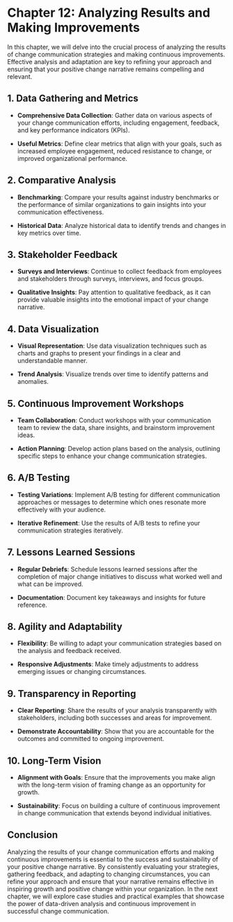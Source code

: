 Chapter 12: Analyzing Results and Making Improvements
=====================================================

In this chapter, we will delve into the crucial process of analyzing the results of change communication strategies and making continuous improvements. Effective analysis and adaptation are key to refining your approach and ensuring that your positive change narrative remains compelling and relevant.

**1. Data Gathering and Metrics**
---------------------------------

* **Comprehensive Data Collection**: Gather data on various aspects of your change communication efforts, including engagement, feedback, and key performance indicators (KPIs).

* **Useful Metrics**: Define clear metrics that align with your goals, such as increased employee engagement, reduced resistance to change, or improved organizational performance.

**2. Comparative Analysis**
---------------------------

* **Benchmarking**: Compare your results against industry benchmarks or the performance of similar organizations to gain insights into your communication effectiveness.

* **Historical Data**: Analyze historical data to identify trends and changes in key metrics over time.

**3. Stakeholder Feedback**
---------------------------

* **Surveys and Interviews**: Continue to collect feedback from employees and stakeholders through surveys, interviews, and focus groups.

* **Qualitative Insights**: Pay attention to qualitative feedback, as it can provide valuable insights into the emotional impact of your change narrative.

**4. Data Visualization**
-------------------------

* **Visual Representation**: Use data visualization techniques such as charts and graphs to present your findings in a clear and understandable manner.

* **Trend Analysis**: Visualize trends over time to identify patterns and anomalies.

**5. Continuous Improvement Workshops**
---------------------------------------

* **Team Collaboration**: Conduct workshops with your communication team to review the data, share insights, and brainstorm improvement ideas.

* **Action Planning**: Develop action plans based on the analysis, outlining specific steps to enhance your change communication strategies.

**6. A/B Testing**
------------------

* **Testing Variations**: Implement A/B testing for different communication approaches or messages to determine which ones resonate more effectively with your audience.

* **Iterative Refinement**: Use the results of A/B tests to refine your communication strategies iteratively.

**7. Lessons Learned Sessions**
-------------------------------

* **Regular Debriefs**: Schedule lessons learned sessions after the completion of major change initiatives to discuss what worked well and what can be improved.

* **Documentation**: Document key takeaways and insights for future reference.

**8. Agility and Adaptability**
-------------------------------

* **Flexibility**: Be willing to adapt your communication strategies based on the analysis and feedback received.

* **Responsive Adjustments**: Make timely adjustments to address emerging issues or changing circumstances.

**9. Transparency in Reporting**
--------------------------------

* **Clear Reporting**: Share the results of your analysis transparently with stakeholders, including both successes and areas for improvement.

* **Demonstrate Accountability**: Show that you are accountable for the outcomes and committed to ongoing improvement.

**10. Long-Term Vision**
------------------------

* **Alignment with Goals**: Ensure that the improvements you make align with the long-term vision of framing change as an opportunity for growth.

* **Sustainability**: Focus on building a culture of continuous improvement in change communication that extends beyond individual initiatives.

**Conclusion**
--------------

Analyzing the results of your change communication efforts and making continuous improvements is essential to the success and sustainability of your positive change narrative. By consistently evaluating your strategies, gathering feedback, and adapting to changing circumstances, you can refine your approach and ensure that your narrative remains effective in inspiring growth and positive change within your organization. In the next chapter, we will explore case studies and practical examples that showcase the power of data-driven analysis and continuous improvement in successful change communication.
